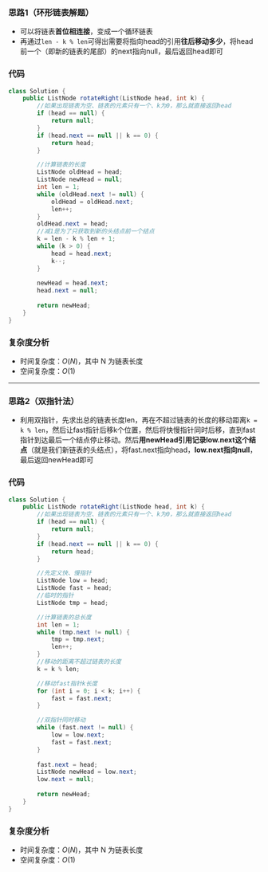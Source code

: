 ### 思路1（环形链表解题）

-   可以将链表**首位相连接**，变成一个循环链表
-   再通过`len - k % len`可得出需要将指向head的引用**往后移动多少**，将head前一个（即新的链表的尾部）的next指向null，最后返回head即可

### 代码


```java
class Solution {
    public ListNode rotateRight(ListNode head, int k) {
        //如果出现链表为空、链表的元素只有一个、k为0，那么就直接返回head
        if (head == null) {
            return null;
        }
        if (head.next == null || k == 0) {
            return head;
        }

        //计算链表的长度
        ListNode oldHead = head;
        ListNode newHead = null;
        int len = 1;
        while (oldHead.next != null) {
            oldHead = oldHead.next;
            len++;
        }
        oldHead.next = head;
        //减1是为了只获取到新的头结点前一个结点
        k = len - k % len + 1;
        while (k > 0) {
            head = head.next;
            k--;
        }
        
        newHead = head.next;
        head.next = null;
        
        return newHead;
    }
}
```

### **复杂度分析**

- 时间复杂度：$O(N)$，其中 N 为链表长度
- 空间复杂度：$O(1)$

<hr>

### 思路2（双指针法）

-   利用双指针，先求出总的链表长度len，再在不超过链表的长度的移动距离`k = k % len`，然后让fast指针后移k个位置，然后将快慢指针同时后移，直到fast指针到达最后一个结点停止移动。然后**用newHead引用记录low.next这个结点**（就是我们新链表的头结点），将fast.next指向head，**low.next指向null**，最后返回newHead即可

### 代码


```java
class Solution {
    public ListNode rotateRight(ListNode head, int k) {
        //如果出现链表为空、链表的元素只有一个、k为0，那么就直接返回head
        if (head == null) {
            return null;
        }
        if (head.next == null || k == 0) {
            return head;
        }

        //先定义快、慢指针
        ListNode low = head;
        ListNode fast = head;
        //临时的指针
        ListNode tmp = head;

        //计算链表的总长度
        int len = 1;
        while (tmp.next != null) {
            tmp = tmp.next;
            len++;
        }
        //移动的距离不超过链表的长度
        k = k % len;

        //移动fast指针k长度
        for (int i = 0; i < k; i++) {
            fast = fast.next;
        }

        //双指针同时移动
        while (fast.next != null) {
            low = low.next;
            fast = fast.next;
        }
        
        fast.next = head;
        ListNode newHead = low.next;
        low.next = null;
        
        return newHead;
    }
}
```

### **复杂度分析**

- 时间复杂度：$O(N)$，其中 N 为链表长度
- 空间复杂度：$O(1)$